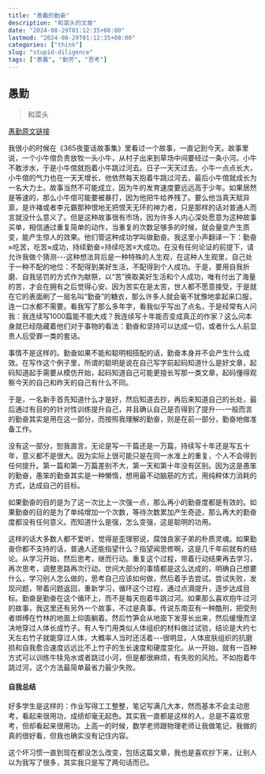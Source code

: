 ```yaml
---
title: "愚蠢的勤奋"
description: "和菜头的文章"
date: "2024-08-29T01:12:35+08:00"
lastmod: "2024-08-29T01:12:35+08:00"
categories: ["think"]
slug: "stupid-diligence"
tags: ["愚蠢", "勤劳", "思考"]
---
```

## 愚勤
> 和菜头

[愚勤原文链接](https://mp.weixin.qq.com/s/otuY4vCe8dnI8bplCuj33w)

我很小的时候在《365夜童话故事集》里看过一个故事，一直记到今天。故事里说，一个小牛倌负责放牧一头小牛，从村子出来到草场中间要经过一条小河。小牛不敢涉水，于是小牛倌就抱着小牛跳过河去。日子一天天过去，小牛一点点长大，小牛倌的气力也在一天天增长，他依然每天抱着牛跳过河去，最后小牛倌就成长为一名大力士。故事当然不可能成立，因为牛的发育速度要远远高于少年。如果居然是等速的，那么小牛倌可能要被暴打，因为他把牛给养残了。要么他当真天赋异禀，是许褚或者李元霸那种恨地无把恨天无环的神力者，只是那样的话对普通人而言就没什么意义了。但是这种故事很有市场，因为许多人内心深处愿意为这种故事买单，相信通过重复简单的动作，当重复的次数足够多的时候，就会量变产生质变，能产生惊人的效果。他们管这种成功学叫做勤奋。我这里小声翻译一下：勤奋≈吃苦，吃苦≈成功，持续勤奋=持续吃苦≡大成功。在没有任何论证的前提下，请允许我做个猜测---这种想法背后是一种特殊的人生观，在这种人生观里，自己处于一种不配的地位：不配得到美好生活，不配得到个人成功。于是，要用自我折磨、自我惩罚的方式作为献祭，以“苦”换取美好生活和个人成功，唯有付出了海量的苦，才会在拥有之后觉得心安。因为苦实在是太苦，世人都不愿意接受，于是就在它的表面刷了一层名叫“勤奋”的糖衣，那么许多人就会毫不犹豫地拿起来口服，连一口水都不需要。看我写了那么多年字，看我似乎写出了点名，于是经常有人问我：我连续写1000篇能不能大成？我连续写十年能否变成真正的作家？这么问本身就已经隐藏着他们对于事物的看法：勤奋和坚持可以达成一切，或者什么人前显贵人后受罪一类的套话。

事情不是这样的。勤奋如果不能和聪明相搭配的话，勤奋本身并不会产生什么成效。在写作这个例子里，所谓的聪明是说在自己写字前起码知道什么是好文章，起码知道起手需要从模仿开始，起码知道自己可能更擅长写那一类文章，起码懂得观察今天的自己和昨天的自己有什么不同。

于是，一名新手首先知道什么才是好，然后知道去抄，再后来知道自己的长处，最后通过有目的的针对性训练提升自己，并且确认自己是否得到了提升---一般而言的勤奋其实是用在这一部分，而按照我理解的勤奋，则是在前一部分，勤奋地做准备工作。

没有这一部分，恕我直言，无论是写一千篇还是一万篇，持续写十年还是写五十年，意义都不是很大。因为实际上很可能只是在同一水准上的重复，个人不会得到任何提升。第一篇和第一万篇差别不大，第一天和第十年没有区别。因为这是愚笨的勤奋，愚笨的勤奋其实是一种懒惰，想用最不动脑筋的方式，用纯粹体力消耗的方式，达成自己的目标。

如果勤奋的目的是为了这一次比上一次强一点，那么再小的勤奋度都是有效的。如果勤奋的目的是为了单纯增加一个次数，等待次数累加产生奇迹，那么再大的勤奋度都没有任何意义。而知道什么是强，怎么变强，这是聪明的功用。

这样的话大多数人都不爱听，觉得是歪理邪说，腐蚀良家子弟的朴质灵魂。如果勤奋你都不支持的话，普通人还能指望什么？指望闻思修啊，这是几千年前就有的结论。从学习开始，然后思考，继而行动。重复这个过程，带着行动结果再去学习，再次思考，调整思路再次行动。世间大部分的事情都是这么达成的，明确自己想要什么，学习别人怎么做的，思考自己应该如何做，然后着手去尝试。尝试失败，发现问题，带着问题返回，重新学习，循环这个过程，通过点滴提升，逐步达成目标。勤奋是勤奋在这个循环上，而不是每天抱着牛跳过河。如果那么喜欢抱牛过河的故事，我这里还有另外一个故事，不过是真事。传说东南亚有一种酷刑，把受刑者绑缚在竹林的地面上仰面躺着。然后竹笋会从地面下发芽长出来，然后缓慢而坚决地穿过人体长成竹子。有人专门用类似人体组织的材料做过试验，结论是大约七天左右竹子就能穿过人体，大概率人当时还活着---很明显，人体皮肤组织的抗磨损和自我愈合速度远远比不上竹子的生长速度和硬度变化。从一开始，就有一百种方式可以训练牛犊凫水或者跳过小河，但是都很麻烦，有失败的风险。不如抱着牛跳过河，这个方法最简单最省力最少失败。

#### 自我总结

好多学生是这样的：作业写得工工整整，笔记写满几大本，然而基本不会主动思考，看起来很用功，成绩却毫无起色。其实我一直都是这样的人，总是不喜欢思考，但却看起来很用功。上高一的时候，数学老师跟物理老师让我做笔记，我做的真的很好看，但我也确实没有记住内容。

这个坏习惯一直到现在都没怎么改变，包括这篇文章，我也是喜欢抄下来，让别人以为我写了很多，其实我只是写了两句话而已。